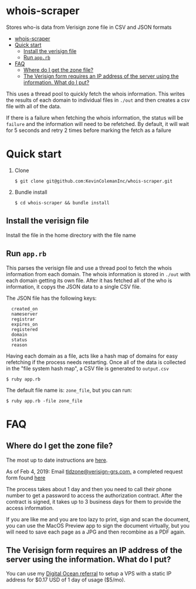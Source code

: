 # whois-scraper

Stores who-is data from Verisign zone file in CSV and JSON formats

- [whois-scraper](#whois-scraper)
- [Quick start](#quick-start)
  - [Install the verisign file](#install-the-verisign-file)
  - [Run `app.rb`](#run-apprb)
- [FAQ](#faq)
  - [Where do I get the zone file?](#where-do-i-get-the-zone-file)
  - [The Verisign form requires an IP address of the server using the information. What do I put?](#the-verisign-form-requires-an-ip-address-of-the-server-using-the-information-what-do-i-put)

This uses a thread pool to quickly fetch the whois information. This writes the results of each domain to individual files in `./out` and then creates a csv file with all of the data.

If there is a failure when fetching the whois information, the status will be `failure` and the information will need to be refetched. By default, it will wait for 5 seconds and retry 2 times before marking the fetch as a failure

# Quick start

1. Clone

   `$ git clone git@github.com:KevinColemanInc/whois-scraper.git`

2. Bundle install

   `$ cd whois-scraper && bundle install`

## Install the verisign file

Install the file in the home directory with the file name

## Run `app.rb`

This parses the verisign file and use a thread pool to fetch the whois information from each domain. The whois information is stored in `./out` with each domain getting its own file. After it has fetched all of the who is information, it copys the JSON data to a single CSV file.

The JSON file has the following keys:

```
  created_on
  nameserver
  registrar
  expires_on
  registered
  domain
  status
  reason
```

Having each domain as a file, acts like a hash map of domains for easy refetching if the process needs restarting. Once all of the data is collected in the "file system hash map", a CSV file is generated to `output.csv`

`$ ruby app.rb`

The default file name is: `zone_file`, but you can run:

`$ ruby app.rb -file zone_file`

# FAQ

## Where do I get the zone file?

The most up to date instructions are [here](https://www.verisign.com/en_US/channel-resources/domain-registry-products/zone-file/index.xhtml).

As of Feb 4, 2019: Email [tldzone@verisign-grs.com.](mailTo:tldzone@verisign-grs.com.) a completed request form found [here](https://www.verisign.com/assets/zonefile_access_request_form.pdf)

The process takes about 1 day and then you need to call their phone number to get a password to access the authorization contract. After the contract is signed, it takes up to 3 business days for them to provide the access information.

If you are like me and you are too lazy to print, sign and scan the document, you can use the MacOS Preview app to sign the document virtually, but you will need to save each page as a JPG and then recombine as a PDF again.

## The Verisign form requires an IP address of the server using the information. What do I put?

You can use my [Digital Ocean referral](https://m.do.co/c/1ad1978bee9f) to setup a VPS with a static IP address for \$0.17 USD of 1 day of usage ($5/mo).
